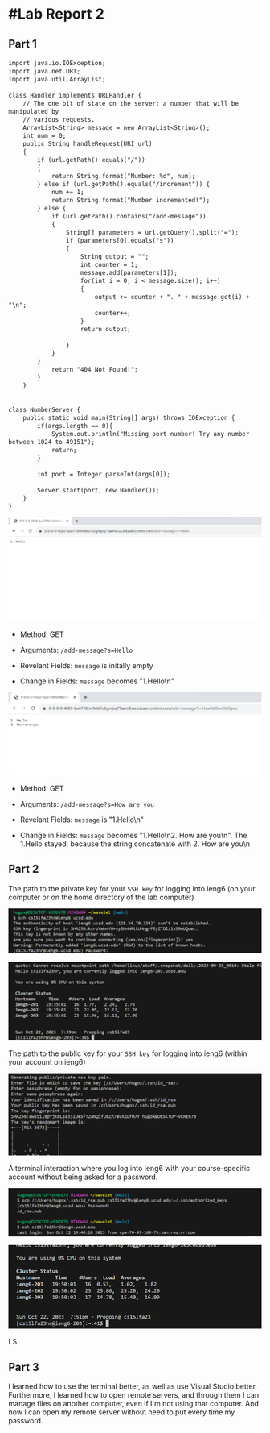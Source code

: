 #Lab Report 2        
=========


Part 1
---------
```
import java.io.IOException;
import java.net.URI;
import java.util.ArrayList;

class Handler implements URLHandler {
    // The one bit of state on the server: a number that will be manipulated by
    // various requests.
    ArrayList<String> message = new ArrayList<String>();
    int num = 0;
    public String handleRequest(URI url)
    {
        if (url.getPath().equals("/")) 
        {
            return String.format("Number: %d", num);
        } else if (url.getPath().equals("/increment")) {
            num += 1;
            return String.format("Number incremented!");
        } else {
            if (url.getPath().contains("/add-message"))
            {
                String[] parameters = url.getQuery().split("=");
                if (parameters[0].equals("s"))
                {
                    String output = "";
                    int counter = 1;
                    message.add(parameters[1]);
                    for(int i = 0; i < message.size(); i++)
                    {
                        output += counter + ". " + message.get(i) + "\n";
                        counter++;
                    } 
                    return output;
        
                }
            }
        }
            return "404 Not Found!";
        }
    }


class NumberServer {
    public static void main(String[] args) throws IOException {
        if(args.length == 0){
            System.out.println("Missing port number! Try any number between 1024 to 49151");
            return;
        }

        int port = Integer.parseInt(args[0]);

        Server.start(port, new Handler());
    }
}
```
![Image](ph25.png)

- Method: GET

- Arguments: `/add-message?s=Hello`

- Revelant Fields: `message` is initally empty

- Change in Fields: `message` becomes "1.Hello\n"

![Image](ph26.png)

- Method: GET

- Arguments: `/add-message?s=How are you`

- Revelant Fields: `message` is "1.Hello\n"

- Change in Fields: `message` becomes "1.Hello\n2. How are you\n". The 1.Hello stayed, because the string concatenate with 2. How are you\n


Part 2
---------

The path to the private key for your `SSH key` for logging into ieng6 (on your computer or on the home directory of the lab computer)

![Image](ph20.png)

![Image](ph21.png)

The path to the public key for your `SSH key` for logging into ieng6 (within your account on ieng6)

![Image](ph22.png)

A terminal interaction where you log into ieng6 with your course-specific account without being asked for a password.

![Image](ph23.png)

![Image](ph24.png)

LS



Part 3
---------

I learned how to use the terminal better, as well as use Visual Studio better. Furthermore, I learned how to open remote servers, and through them I can manage files on another computer, even if I'm not using that computer. And now I can open my remote server without need to put every time my password.





  



